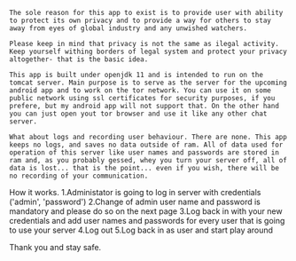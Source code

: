 	The sole reason for this app to exist is to provide user with ability to protect its own privacy and to provide a way for others to stay away from eyes of global industry and any unwished watchers.

	Please keep in mind that privacy is not the same as ilegal activity. Keep yourself withing borders of legal system and protect your privacy altogether- that is the basic idea.

	This app is built under openjdk 11 and is intended to run on the tomcat server. Main purpose is to serve as the server for the upcoming android app and to work on the tor network. You can use it on some public network using ssl certificates for security purposes, if you prefere, but my android app will not support that. On the other hand you can just open yout tor browser and use it like any other chat server.

	What about logs and recording user behaviour. There are none. This app keeps no logs, and saves no data outside of ram. All of data used for operation of this server like user names and passwords are stored in ram and, as you probably gessed, whey you turn your server off, all of data is lost... that is the point... even if you wish, there will be no recording of your communication.

How it works.
	1.Administator is going to log in server with credentials ('admin', 'password')
	2.Change of admin user name and password is mandatory and please do so on the next page
	3.Log back in with your new credentials and add user names and passwords for every user that is going to use your server
	4.Log out
	5.Log back in as user and start play around

Thank you and stay safe.
